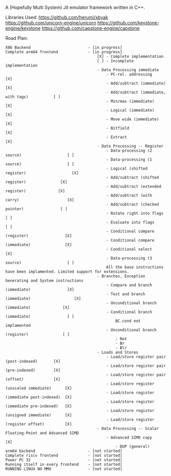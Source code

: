 A (Hopefully Multi System) Jit emulator framework written in C++.

Libraries Used:
    https://github.com/herumi/xbyak
    https://github.com/unicorn-engine/unicorn
    https://github.com/keystone-engine/keystone
    https://github.com/capstone-engine/capstone

Road Plan:

    X86 Backend                         - [in progress]
    Complete arm64 frontend             - [in progress] 
                                            [X] - Complete implementation
                                            [ ] - Incomplete implementation
                                            - Data Processing immediate
                                                - PC-rel. addressing                            [X]
                                                - Add/subtract (immediate)                      [X]
                                                - Add/subtract (immediate, with tags)           [ ]
                                                - Min/max (immediate)                           [X]
                                                - Logical (immediate)                           [X]
                                                - Move wide (immediate)                         [X]
                                                - Bitfield                                      [X]
                                                - Extract                                       [X]
                                            - Data Processing -- Register
                                                - Data-processing (2 source)                    [ ]
                                                - Data-processing (1 source)                    [ ]
                                                - Logical (shifted register)                    [X]
                                                - Add/subtract (shifted register)               [X]
                                                - Add/subtract (extended register)              [X]
                                                - Add/subtract (with carry)                     [X]
                                                - Add/subtract (checked pointer)                [ ]
                                                - Rotate right into flags                       [ ]
                                                - Evaluate into flags                           [ ]
                                                - Conditional compare (register)                [X]
                                                - Conditional compare (immediate)               [X]
                                                - Conditional select                            [X]
                                                - Data-processing (3 source)                    [ ]
                                                All the base instructions have been implamented. Limited support for extensions.
                                            - Branches, Exception Generating and System instructions
                                                - Compare and branch (immediate)                [X]
                                                - Test and branch (immediate)                   [X]
                                                - Unconditional branch (immediate)              [X]
                                                - Conditional branch (immediate)                [ ] 
                                                    BC.cond not implamented
                                                - Unconditional branch (register)               [ ]
                                                    - Ret
                                                    - Br
                                                    - Blr
                                            - Loads and Stores
                                                - Load/store register pair (post-indexed)       [X]
                                                - Load/store register pair (pre-indexed)        [X]
                                                - Load/store register pair (offset)             [X]
                                                - Load/store register (unscaled immediate)      [X]
                                                - Load/store register (immediate post-indexed)  [X]
                                                - Load/store register (immediate pre-indexed)   [X]
                                                - Load/store register (unsigned immediate)      [X]
                                                - Load/store register (register offset)         [X]
                                            - Data Processing -- Scalar Floating-Point and Advanced SIMD
                                                - Advanced SIMD copy                            [X]
                                                    - DUP (general)
    arm64 backend                       - [not started]
    Complete riscv frontend             - [not started]
    Power PC 32                         - [not started]
    Running itself in every frontend    - [not started]
    RUNNING LINUX NO MMU                - [not started]